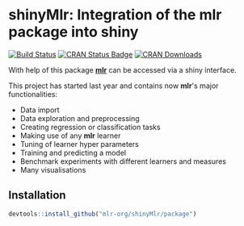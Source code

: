 # shinyMlr: Integration of the mlr package into shiny

[![Build Status](https://travis-ci.org/mlr-org/shinyMlr.svg?branch=master)](https://travis-ci.org/mlr-org/shinyMlr)
[![CRAN Status Badge](http://www.r-pkg.org/badges/version/shinyMlr)](https://CRAN.R-project.org/package=shinyMlr)
[![CRAN Downloads](http://cranlogs.r-pkg.org/badges/shinyMlr)](https://cran.rstudio.com/web/packages/shinyMlr/index.html)

With help of this package [**mlr**](https://github.com/mlr-org/mlr#-machine-learning-in-r) can be accessed via a shiny interface. 

This project has started last year and contains now **mlr**'s major functionalities:

- Data import
- Data exploration and preprocessing
- Creating regression or classification tasks
- Making use of any **mlr** learner
- Tuning of learner hyper parameters
- Training and predicting a model
- Benchmark experiments with different learners and measures
- Many visualisations

## Installation

```r
devtools::install_github("mlr-org/shinyMlr/package")
```